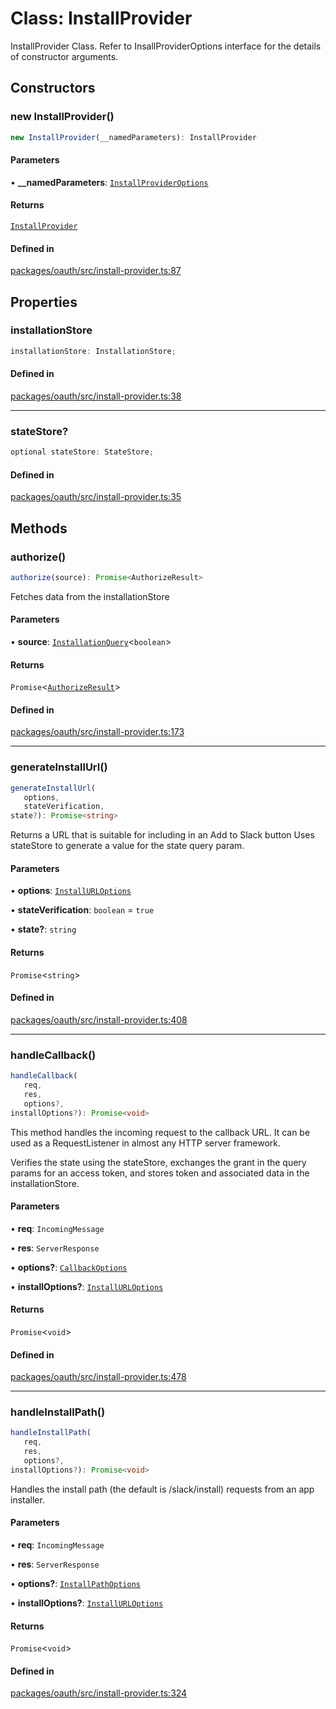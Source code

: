# Class: InstallProvider

InstallProvider Class. Refer to InsallProviderOptions interface for the details of constructor arguments.

## Constructors

### new InstallProvider()

```ts
new InstallProvider(__namedParameters): InstallProvider
```

#### Parameters

• **\_\_namedParameters**: [`InstallProviderOptions`](../interfaces/InstallProviderOptions.md)

#### Returns

[`InstallProvider`](InstallProvider.md)

#### Defined in

[packages/oauth/src/install-provider.ts:87](https://github.com/slackapi/node-slack-sdk/blob/7b348598b763c2b7545d1042b5f0429775cfa62c/packages/oauth/src/install-provider.ts#L87)

## Properties

### installationStore

```ts
installationStore: InstallationStore;
```

#### Defined in

[packages/oauth/src/install-provider.ts:38](https://github.com/slackapi/node-slack-sdk/blob/7b348598b763c2b7545d1042b5f0429775cfa62c/packages/oauth/src/install-provider.ts#L38)

***

### stateStore?

```ts
optional stateStore: StateStore;
```

#### Defined in

[packages/oauth/src/install-provider.ts:35](https://github.com/slackapi/node-slack-sdk/blob/7b348598b763c2b7545d1042b5f0429775cfa62c/packages/oauth/src/install-provider.ts#L35)

## Methods

### authorize()

```ts
authorize(source): Promise<AuthorizeResult>
```

Fetches data from the installationStore

#### Parameters

• **source**: [`InstallationQuery`](../interfaces/InstallationQuery.md)\<`boolean`\>

#### Returns

`Promise`\<[`AuthorizeResult`](../interfaces/AuthorizeResult.md)\>

#### Defined in

[packages/oauth/src/install-provider.ts:173](https://github.com/slackapi/node-slack-sdk/blob/7b348598b763c2b7545d1042b5f0429775cfa62c/packages/oauth/src/install-provider.ts#L173)

***

### generateInstallUrl()

```ts
generateInstallUrl(
   options, 
   stateVerification, 
state?): Promise<string>
```

Returns a URL that is suitable for including in an Add to Slack button
Uses stateStore to generate a value for the state query param.

#### Parameters

• **options**: [`InstallURLOptions`](../interfaces/InstallURLOptions.md)

• **stateVerification**: `boolean` = `true`

• **state?**: `string`

#### Returns

`Promise`\<`string`\>

#### Defined in

[packages/oauth/src/install-provider.ts:408](https://github.com/slackapi/node-slack-sdk/blob/7b348598b763c2b7545d1042b5f0429775cfa62c/packages/oauth/src/install-provider.ts#L408)

***

### handleCallback()

```ts
handleCallback(
   req, 
   res, 
   options?, 
installOptions?): Promise<void>
```

This method handles the incoming request to the callback URL.
It can be used as a RequestListener in almost any HTTP server
framework.

Verifies the state using the stateStore, exchanges the grant in the
query params for an access token, and stores token and associated data
in the installationStore.

#### Parameters

• **req**: `IncomingMessage`

• **res**: `ServerResponse`

• **options?**: [`CallbackOptions`](../interfaces/CallbackOptions.md)

• **installOptions?**: [`InstallURLOptions`](../interfaces/InstallURLOptions.md)

#### Returns

`Promise`\<`void`\>

#### Defined in

[packages/oauth/src/install-provider.ts:478](https://github.com/slackapi/node-slack-sdk/blob/7b348598b763c2b7545d1042b5f0429775cfa62c/packages/oauth/src/install-provider.ts#L478)

***

### handleInstallPath()

```ts
handleInstallPath(
   req, 
   res, 
   options?, 
installOptions?): Promise<void>
```

Handles the install path (the default is /slack/install) requests from an app installer.

#### Parameters

• **req**: `IncomingMessage`

• **res**: `ServerResponse`

• **options?**: [`InstallPathOptions`](../interfaces/InstallPathOptions.md)

• **installOptions?**: [`InstallURLOptions`](../interfaces/InstallURLOptions.md)

#### Returns

`Promise`\<`void`\>

#### Defined in

[packages/oauth/src/install-provider.ts:324](https://github.com/slackapi/node-slack-sdk/blob/7b348598b763c2b7545d1042b5f0429775cfa62c/packages/oauth/src/install-provider.ts#L324)
